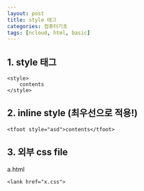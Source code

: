 ```yaml
---
layout: post
title: style 태그
categories: 컴퓨터기초
tags: [ncloud, html, basic]
---
```


## 1. style 태그

```
<style>
    contents
</style>
```

## 2. inline style (최우선으로 적용!)

```
<tfoot style="asd">contents</tfoot>
```

## 3. 외부 css file

a.html

```
<lank href="x.css">
```